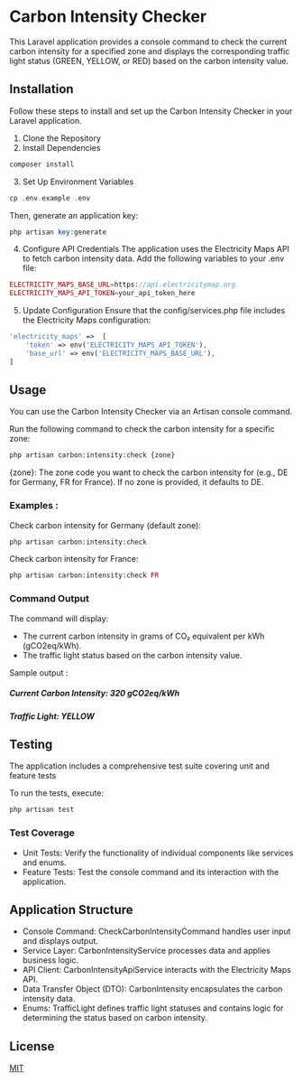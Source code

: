# Carbon Intensity Checker

This Laravel application provides a console command to check the current carbon intensity for a specified zone and displays the corresponding traffic light status (GREEN, YELLOW, or RED) based on the carbon intensity value.

## Installation

Follow these steps to install and set up the Carbon Intensity Checker in your Laravel application.

1. Clone the Repository
2. Install Dependencies
```php
composer install
```
3. Set Up Environment Variables
```php
cp .env.example .env
```
Then, generate an application key:
```php
php artisan key:generate
```
4. Configure API Credentials
The application uses the Electricity Maps API to fetch carbon intensity data.
Add the following variables to your .env file:
```php
ELECTRICITY_MAPS_BASE_URL=https://api.electricitymap.org
ELECTRICITY_MAPS_API_TOKEN=your_api_token_here
```
5. Update Configuration
Ensure that the config/services.php file includes the Electricity Maps configuration:
```php
'electricity_maps' =>  [
    'token' => env('ELECTRICITY_MAPS_API_TOKEN'),
    'base_url' => env('ELECTRICITY_MAPS_BASE_URL'),
]
```
## Usage

You can use the Carbon Intensity Checker via an Artisan console command.

Run the following command to check the carbon intensity for a specific zone:

```php
php artisan carbon:intensity:check {zone}
```

{zone}: The zone code you want to check the carbon intensity for (e.g., DE for Germany, FR for France). If no zone is provided, it defaults to DE.

### Examples : 

Check carbon intensity for Germany (default zone):

```php
php artisan carbon:intensity:check
```

Check carbon intensity for France:

```php
php artisan carbon:intensity:check FR
```

### Command Output

The command will display:

- The current carbon intensity in grams of CO₂ equivalent per kWh (gCO2eq/kWh).
- The traffic light status based on the carbon intensity value.

Sample output : 

##### Current Carbon Intensity: 320 gCO2eq/kWh
##### Traffic Light: YELLOW

## Testing

The application includes a comprehensive test suite covering unit and feature tests

To run the tests, execute:

```php
php artisan test
```

### Test Coverage

- Unit Tests: Verify the functionality of individual components like services and enums.
- Feature Tests: Test the console command and its interaction with the application.

## Application Structure

- Console Command: CheckCarbonIntensityCommand handles user input and displays output.
- Service Layer: CarbonIntensityService processes data and applies business logic.
- API Client: CarbonIntensityApiService interacts with the Electricity Maps API.
- Data Transfer Object (DTO): CarbonIntensity encapsulates the carbon intensity data.
- Enums: TrafficLight defines traffic light statuses and contains logic for determining the status based on carbon intensity.

## License

[MIT](https://choosealicense.com/licenses/mit/)
